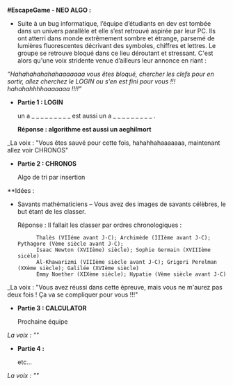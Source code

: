 **#EscapeGame - NEO ALGO :** 

- Suite à un bug informatique, l’équipe d’étudiants en dev est tombée dans un univers parallèle et elle s’est retrouvé aspirée par leur PC. Ils ont atterri dans monde extrêmement sombre et étrange, parsemé de lumières fluorescentes décrivant des symboles, chiffres et lettres. Le groupe se retrouve bloqué dans ce lieu déroutant et stressant. C'est alors qu'une voix stridente venue d’ailleurs leur annonce en riant :

_“Hahahahahahahaaaaaaa vous êtes bloqué, chercher les clefs pour en sortir, allez cherchez le LOGIN ou s'en est fini pour vous !!! hahahahhhhaaaaaaa !!!!”_


- **Partie 1 : LOGIN**

  un a _ _ _ _ _ _ _ _ _ est  aussi un a _ _ _ _ _ _ _ _ _ .

  **Réponse : algorithme est aussi un aeghilmort**


_La voix : "Vous êtes sauvé pour cette fois, hahahhahaaaaaaa, maintenant allez voir CHRONOS"


- **Partie 2 : CHRONOS**
  
  Algo de tri par insertion

**Idées :

- Savants mathématiciens – Vous avez des images de savants célèbres, le but étant de les classer.

  Réponse : Il fallait les classer par ordres chronologiques :
  
            Thalès (VIIéme avant J-C); Archimède (IIIème avant J-C); Pythagore (Vème siècle avant J-C); 
            Isaac Newton (XVIIème) siècle); Sophie Germain (XVIIIème sicèle)
            Al-Khawarizmi (VIIIème siècle avant J-C); Grigori Perelman (XXème siècle); Galilée (XVIème siècle)
            Emmy Noether (XIXème siècle); Hypatie (Vème siècle avant J-C)

_La voix : "Vous avez réussi dans cette épreuve, mais vous ne m'aurez pas deux fois ! Ça va se compliquer pour vous !!!"


- **Partie 3 : CALCULATOR**

  Prochaine équipe

_La voix : ""_

- **Partie 4 :** 
  
  etc...

_La voix : ""_
